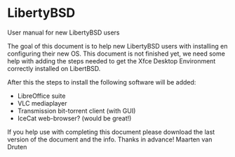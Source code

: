 # LibertyBSD
User manual for new LibertyBSD users

The goal of this document is to help new LibertyBSD users with installing en configuring their new OS.
This document is not finished yet, we need some help with adding the steps needed to get the
Xfce Desktop Environment correctly installed on LibertBSD.

After this the steps to install the following software will be added:
- LibreOffice suite
- VLC mediaplayer
- Transmission bit-torrent client (with GUI) 
- IceCat web-browser? (would be great!)

If you help use with completing this document please download the last version of the document
and the info.
Thanks in advance!
Maarten van Druten
